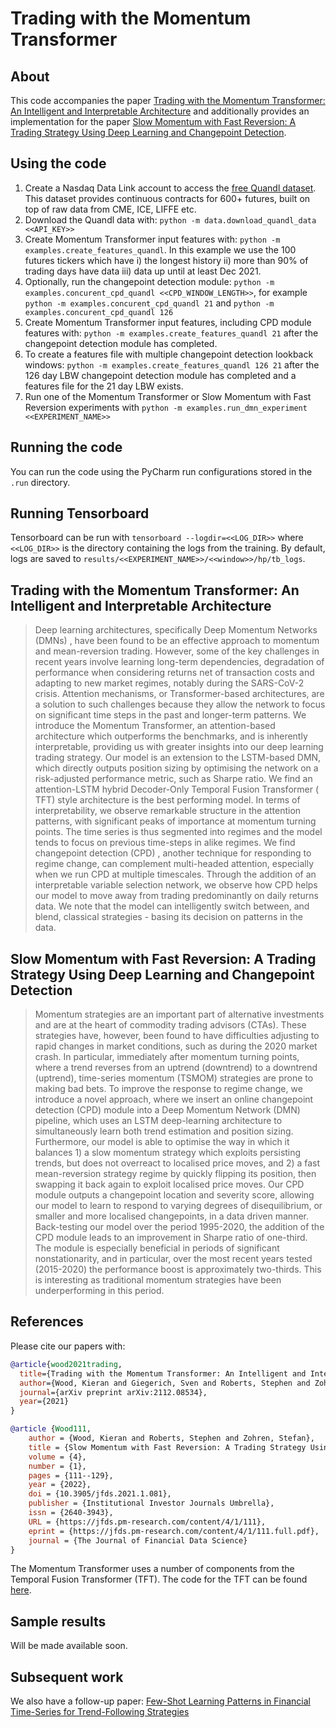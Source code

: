 # Trading with the Momentum Transformer

## About

This code accompanies the
paper [Trading with the Momentum Transformer: An Intelligent and Interpretable Architecture](https://arxiv.org/pdf/2112.08534.pdf)
and additionally provides an implementation for the
paper [Slow Momentum with Fast Reversion: A Trading Strategy Using Deep Learning and Changepoint Detection](https://arxiv.org/pdf/2105.13727.pdf).

## Using the code

1. Create a Nasdaq Data Link account to access
   the [free Quandl dataset](https://data.nasdaq.com/data/CHRIS-wiki-continuous-futures/documentation). This dataset
   provides continuous contracts for 600+ futures, built on top of raw data from CME, ICE, LIFFE etc.
2. Download the Quandl data with: `python -m data.download_quandl_data <<API_KEY>>`
3. Create Momentum Transformer input features with: `python -m examples.create_features_quandl`. In this example we use
   the 100 futures tickers which have i) the longest history ii) more than 90% of trading days have data iii) data up
   until at least Dec 2021.
4. Optionally, run the changepoint detection module: `python -m examples.concurent_cpd_quandl <<CPD_WINDOW_LENGTH>>`,
   for example `python -m examples.concurent_cpd_quandl 21` and `python -m examples.concurent_cpd_quandl 126`
5. Create Momentum Transformer input features, including CPD module features
   with: `python -m examples.create_features_quandl 21` after the changepoint detection module has completed.
6. To create a features file with multiple changepoint detection lookback
   windows: `python -m examples.create_features_quandl 126 21` after the 126 day LBW changepoint detection module has
   completed and a features file for the 21 day LBW exists.
7. Run one of the Momentum Transformer or Slow Momentum with Fast Reversion experiments
   with `python -m examples.run_dmn_experiment <<EXPERIMENT_NAME>>`

## Running the code
You can run the code using the PyCharm run configurations stored in the `.run` directory.

## Running Tensorboard
Tensorboard can be run with `tensorboard --logdir=<<LOG_DIR>>` where `<<LOG_DIR>>` is the directory containing the
logs from the training. By default, logs are saved to `results/<<EXPERIMENT_NAME>>/<<window>>/hp/tb_logs`.

## Trading with the Momentum Transformer: An Intelligent and Interpretable Architecture

> Deep learning architectures, specifically Deep Momentum Networks (DMNs) , have been found to be an effective approach
> to momentum and mean-reversion trading. However, some of the key challenges in recent years involve learning long-term
> dependencies, degradation of performance when considering returns net of transaction costs and adapting to new market
> regimes, notably during the SARS-CoV-2 crisis. Attention mechanisms, or Transformer-based architectures, are a solution
> to such challenges because they allow the network to focus on significant time steps in the past and longer-term
> patterns. We introduce the Momentum Transformer, an attention-based architecture which outperforms the benchmarks, and
> is inherently interpretable, providing us with greater insights into our deep learning trading strategy. Our model is an
> extension to the LSTM-based DMN, which directly outputs position sizing by optimising the network on a risk-adjusted
> performance metric, such as Sharpe ratio. We find an attention-LSTM hybrid Decoder-Only Temporal Fusion Transformer (
> TFT) style architecture is the best performing model. In terms of interpretability, we observe remarkable structure in
> the attention patterns, with significant peaks of importance at momentum turning points. The time series is thus
> segmented into regimes and the model tends to focus on previous time-steps in alike regimes. We find changepoint
> detection (CPD) , another technique for responding to regime change, can complement multi-headed attention, especially
> when we run CPD at multiple timescales. Through the addition of an interpretable variable selection network, we observe
> how CPD helps our model to move away from trading predominantly on daily returns data. We note that the model can
> intelligently switch between, and blend, classical strategies - basing its decision on patterns in the data.

## Slow Momentum with Fast Reversion: A Trading Strategy Using Deep Learning and Changepoint Detection

> Momentum strategies are an important part of alternative investments and are at the heart of commodity trading
> advisors (CTAs). These strategies have, however, been found to have difficulties adjusting to rapid changes in market
> conditions, such as during the 2020 market crash. In particular, immediately after momentum turning points, where a
> trend reverses from an uptrend (downtrend) to a downtrend (uptrend), time-series momentum (TSMOM) strategies are prone
> to making bad bets. To improve the response to regime change, we introduce a novel approach, where we insert an online
> changepoint detection (CPD) module into a Deep Momentum Network (DMN) pipeline, which uses an LSTM deep-learning
> architecture to simultaneously learn both trend estimation and position sizing. Furthermore, our model is able to
> optimise the way in which it balances 1) a slow momentum strategy which exploits persisting trends, but does not
> overreact to localised price moves, and 2) a fast mean-reversion strategy regime by quickly flipping its position, then
> swapping it back again to exploit localised price moves. Our CPD module outputs a changepoint location and severity
> score, allowing our model to learn to respond to varying degrees of disequilibrium, or smaller and more localised
> changepoints, in a data driven manner. Back-testing our model over the period 1995-2020, the addition of the CPD module
> leads to an improvement in Sharpe ratio of one-third. The module is especially beneficial in periods of significant
> nonstationarity, and in particular, over the most recent years tested (2015-2020) the performance boost is approximately
> two-thirds. This is interesting as traditional momentum strategies have been underperforming in this period.

## References

Please cite our papers with:

```bib
@article{wood2021trading,
  title={Trading with the Momentum Transformer: An Intelligent and Interpretable Architecture},
  author={Wood, Kieran and Giegerich, Sven and Roberts, Stephen and Zohren, Stefan},
  journal={arXiv preprint arXiv:2112.08534},
  year={2021}
}

@article {Wood111,
	author = {Wood, Kieran and Roberts, Stephen and Zohren, Stefan},
	title = {Slow Momentum with Fast Reversion: A Trading Strategy Using Deep Learning and Changepoint Detection},
	volume = {4},
	number = {1},
	pages = {111--129},
	year = {2022},
	doi = {10.3905/jfds.2021.1.081},
	publisher = {Institutional Investor Journals Umbrella},
	issn = {2640-3943},
	URL = {https://jfds.pm-research.com/content/4/1/111},
	eprint = {https://jfds.pm-research.com/content/4/1/111.full.pdf},
	journal = {The Journal of Financial Data Science}
}
```

The Momentum Transformer uses a number of components from the Temporal Fusion Transformer (TFT). The code for the TFT
can be found [here](https://github.com/google-research/google-research/tree/master/tft).

## Sample results

Will be made available soon.

## Subsequent work

We also have a follow-up
paper: [Few-Shot Learning Patterns in Financial Time-Series for Trend-Following Strategies](https://arxiv.org/abs/2310.10500)

